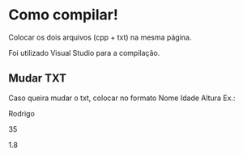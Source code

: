 <h1>Como compilar!</h1>

Colocar os dois arquivos (cpp + txt) na mesma página.

Foi utilizado Visual Studio para a compilação.

<h2>Mudar TXT</h2>

Caso queira mudar o txt, colocar no formato Nome Idade Altura
Ex.: 
<p>Rodrigo</p>
<p>35</p>
<p>1.8</p>
